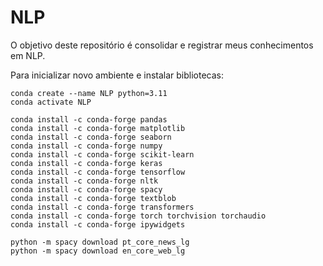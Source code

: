 # NLP

O objetivo deste repositório é consolidar e registrar meus conhecimentos em NLP.

Para inicializar novo ambiente e instalar bibliotecas:

```
conda create --name NLP python=3.11
conda activate NLP

conda install -c conda-forge pandas
conda install -c conda-forge matplotlib
conda install -c conda-forge seaborn
conda install -c conda-forge numpy
conda install -c conda-forge scikit-learn
conda install -c conda-forge keras
conda install -c conda-forge tensorflow
conda install -c conda-forge nltk
conda install -c conda-forge spacy
conda install -c conda-forge textblob
conda install -c conda-forge transformers
conda install -c conda-forge torch torchvision torchaudio
conda install -c conda-forge ipywidgets

python -m spacy download pt_core_news_lg
python -m spacy download en_core_web_lg 
```